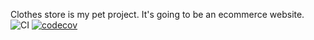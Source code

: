 Clothes store is my pet project. It's going to be an ecommerce website.
![CI](https://github.com/nero1933/clothes-store/actions/workflows/main.yaml/badge.svg)
[![codecov](https://codecov.io/github/nero1933/clothes-store/graph/badge.svg?token=963BSSMBE4)](https://codecov.io/github/nero1933/clothes-store)
